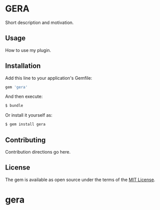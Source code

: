 # GERA
Short description and motivation.

## Usage
How to use my plugin.

## Installation
Add this line to your application's Gemfile:

```ruby
gem 'gera'
```

And then execute:
```bash
$ bundle
```

Or install it yourself as:
```bash
$ gem install gera
```

## Contributing
Contribution directions go here.

## License
The gem is available as open source under the terms of the [MIT License](https://opensource.org/licenses/MIT).
# gera
